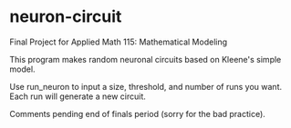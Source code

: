 neuron-circuit
==============
Final Project for Applied Math 115: Mathematical Modeling

This program makes random neuronal circuits based on Kleene's simple model. 

Use run_neuron to input a size, threshold, and number of runs you want. Each run will generate a new circuit.

Comments pending end of finals period (sorry for the bad practice). 

